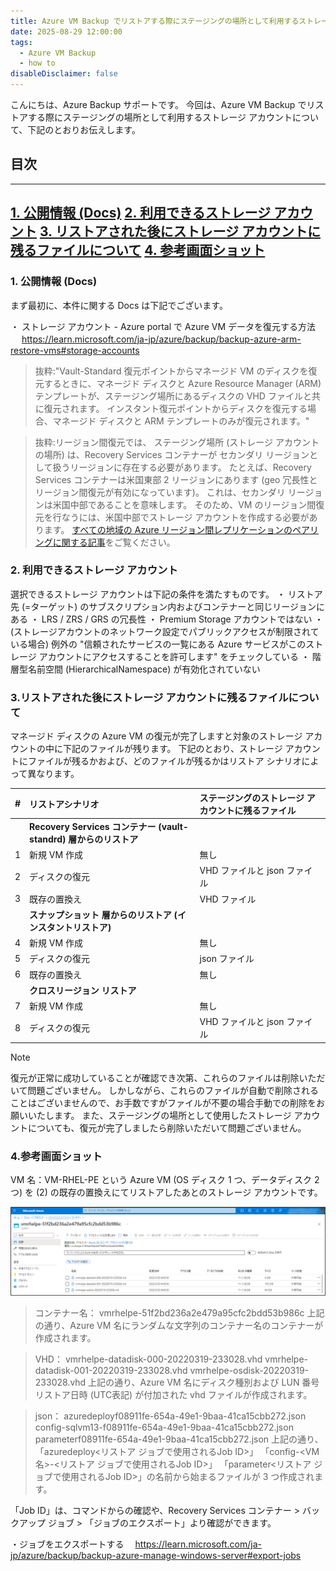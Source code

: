 ```yaml
---
title: Azure VM Backup でリストアする際にステージングの場所として利用するストレージ アカウントについて
date: 2025-08-29 12:00:00
tags:
  - Azure VM Backup
  - how to
disableDisclaimer: false
---
```


<!-- more -->
こんにちは、Azure Backup サポートです。
今回は、Azure VM Backup でリストアする際にステージングの場所として利用するストレージ アカウントについて、下記のとおりお伝えします。


## 目次
-----------------------------------------------------------
[1. 公開情報 (Docs)](#1)
[2. 利用できるストレージ アカウント](#2)
[3. リストアされた後にストレージ アカウントに残るファイルについて](#3)
[4. 参考画面ショット](#4)
-----------------------------------------------------------

### <a id="1"></a>1. 公開情報 (Docs)
まず最初に、本件に関する Docs は下記でございます。

・ ストレージ アカウント - Azure portal で Azure VM データを復元する方法
　 https://learn.microsoft.com/ja-jp/azure/backup/backup-azure-arm-restore-vms#storage-accounts

> 抜粋:"Vault-Standard 復元ポイントからマネージド VM のディスクを復元するときに、マネージド ディスクと Azure Resource Manager (ARM) テンプレートが、ステージング場所にあるディスクの VHD ファイルと共に復元されます。 インスタント復元ポイントからディスクを復元する場合、マネージド ディスクと ARM テンプレートのみが復元されます。"

> 抜粋:リージョン間復元では、 ステージング場所 (ストレージ アカウントの場所) は、Recovery Services コンテナーが セカンダリ リージョンとして扱うリージョンに存在する必要があります。 たとえば、Recovery Services コンテナーは米国東部 2 リージョンにあります (geo 冗長性とリージョン間復元が有効になっています)。 これは、セカンダリ リージョンは米国中部であることを意味します。 そのため、VM のリージョン間復元を行なうには、米国中部でストレージ アカウントを作成する必要があります。
[すべての地域の Azure リージョン間レプリケーションのペアリングに関する記事](https://learn.microsoft.com/ja-jp/azure/availability-zones/cross-region-replication-azure)をご覧ください。


### <a id="2"></a>2. 利用できるストレージ アカウント
選択できるストレージ アカウントは下記の条件を満たすものです。
・ リストア先 (=ターゲット) のサブスクリプション内およびコンテナーと同じリージョンにある
・ LRS / ZRS / GRS の冗長性
・ Premium Storage アカウントではない
・ (ストレージアカウントのネットワーク設定でパブリックアクセスが制限されている場合) 例外の "信頼されたサービスの一覧にある Azure サービスがこのストレージ アカウントにアクセスすることを許可します" をチェックしている
・ 階層型名前空間 (HierarchicalNamespace) が有効化されていない

### <a id="3"></a>3.リストアされた後にストレージ アカウントに残るファイルについて
マネージド ディスクの Azure VM の復元が完了しますと対象のストレージ アカウントの中に下記のファイルが残ります。
下記のとおり、ストレージ アカウントにファイルが残るかおよび、どのファイルが残るかはリストア シナリオによって異なります。


| # | リストアシナリオ | ステージングのストレージ アカウントに残るファイル |
| :--- | :--- |:--- |
||**Recovery Services コンテナー (vault-standrd) 層からのリストア**||
| 1 |新規 VM 作成| 無し |
| 2 | ディスクの復元| VHD ファイルと json ファイル |
| 3 | 既存の置換え| VHD ファイル |
||**スナップショット 層からのリストア (インスタントリストア)**||
| 4 |新規 VM 作成| 無し |
| 5 | ディスクの復元|  json ファイル |
| 6 |既存の置換え| 無し |
||**クロスリージョン リストア**||
| 7 | 新規 VM 作成| 無し |
| 8 |ディスクの復元|  VHD ファイルと json ファイル |

> [!NOTE]
> 復元が正常に成功していることが確認でき次第、これらのファイルは削除いただいて問題ございません。
> しかしながら、これらのファイルが自動で削除されることはございませんので、お手数ですがファイルが不要の場合手動での削除をお願いいたします。
> また、ステージングの場所として使用したストレージ アカウントについても、復元が完了しましたら削除いただいて問題ございません。

### <a id="4"></a>4.参考画面ショット
 VM 名：VM-RHEL-PE という Azure VM (OS ディスク 1 つ、データディスク 2 つ) を (2) の既存の置換えにてリストアしたあとのストレージ アカウントです。
 

 ![](./RestoreStagingStorageAccount/RestoreStagingStorageAccount_01.png)

 >コンテナー名：
 vmrhelpe-51f2bd236a2e479a95cfc2bdd53b986c
 上記の通り、Azure VM 名にランダムな文字列のコンテナー名のコンテナーが作成されます。

 >VHD：
 vmrhelpe-datadisk-000-20220319-233028.vhd
 vmrhelpe-datadisk-001-20220319-233028.vhd
 vmrhelpe-osdisk-20220319-233028.vhd
 上記の通り、Azure VM 名にディスク種別および LUN 番号リストア日時 (UTC表記) が付加された vhd ファイルが作成されます。

 >json：
 azuredeployf08911fe-654a-49e1-9baa-41ca15cbb272.json
 config-sqlvm13-f08911fe-654a-49e1-9baa-41ca15cbb272.json
 parameterf08911fe-654a-49e1-9baa-41ca15cbb272.json
 上記の通り、
 「azuredeploy<リストア ジョブで使用されるJob ID>」
 「config-<VM 名>-<リストア ジョブで使用されるJob ID>」
 「parameter<リストア ジョブで使用されるJob ID>」の名前から始まるファイルが 3 つ作成されます。

「Job ID」は、コマンドからの確認や、Recovery Services コンテナー > バックアップ ジョブ > 「ジョブのエクスポート」より確認ができます。

・ジョブをエクスポートする
　https://learn.microsoft.com/ja-jp/azure/backup/backup-azure-manage-windows-server#export-jobs
